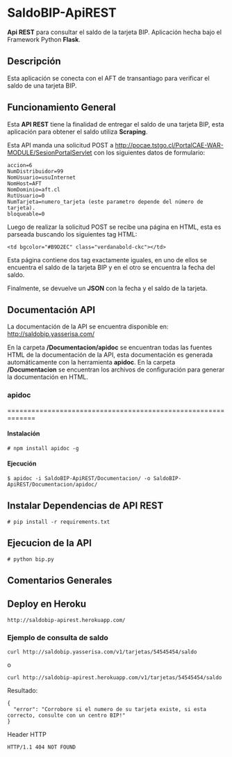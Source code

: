 SaldoBIP-ApiREST
=============================================================
**Api REST** para consultar el saldo de la tarjeta BIP.
Aplicación hecha bajo el Framework Python **Flask**.

## Descripción

Esta aplicación se conecta con el AFT de transantiago para verificar el saldo de una tarjeta BIP.

## Funcionamiento General

Esta **API REST** tiene la finalidad de entregar el saldo de una tarjeta BIP, esta aplicación para obtener el saldo utiliza **Scraping**.

Esta API manda una solicitud POST a http://pocae.tstgo.cl/PortalCAE-WAR-MODULE/SesionPortalServlet con los siguientes datos de formulario:

```
accion=6
NumDistribuidor=99
NomUsuario=usuInternet
NomHost=AFT
NomDominio=aft.cl
RutUsuario=0
NumTarjeta=numero_tarjeta (este parametro depende del número de tarjeta).
bloqueable=0
```

Luego de realizar la solicitud POST se recibe una página en HTML, esta es parseada buscando los siguientes tag HTML:
```
<td bgcolor="#B9D2EC" class="verdanabold-ckc"></td>
```
Esta página contiene dos tag exactamente iguales, en uno de ellos se encuentra el saldo de la tarjeta BIP y en el otro se encuentra la fecha del saldo.

Finalmente, se devuelve un **JSON** con la fecha y el saldo de la tarjeta.


## Documentación API

La documentación de la API se encuentra disponible en: http://saldobip.yasserisa.com/

En la carpeta **/Documentacion/apidoc** se encuentran todas las fuentes HTML de la documentación de la API, esta documentación es generada automáticamente con la herramienta **apidoc**. En la carpeta **/Documentacion** se encuentran los archivos de configuración para generar la documentación en HTML. 

### apidoc
=============================================================

#### Instalación
```
# npm install apidoc -g
```

#### Ejecución
```
$ apidoc -i SaldoBIP-ApiREST/Documentacion/ -o SaldoBIP-ApiREST/Documentacion/apidoc/

```

Instalar Dependencias de API REST
---------------------
```
# pip install -r requirements.txt
```
Ejecucion de la API
------------------------------------
```
# python bip.py
```
Comentarios Generales
------------------------------------

## Deploy en Heroku

```
http://saldobip-apirest.herokuapp.com/
```


### Ejemplo de consulta de saldo

```
curl http://saldobip.yasserisa.com/v1/tarjetas/54545454/saldo
```
o

```
curl http://saldobip-apirest.herokuapp.com/v1/tarjetas/54545454/saldo
```

Resultado:

```
{
  "error": "Corrobore si el numero de su tarjeta existe, si esta correcto, consulte con un centro BIP!"
}
```
Header HTTP
```
HTTP/1.1 404 NOT FOUND
```
